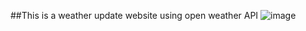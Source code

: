 ﻿##This is a weather update website using open weather API
 ![image](https://github.com/mahadinina/Weather-Website/assets/116127793/a8f81f7e-fb5f-4ddf-bbf9-eeac7147eb4a)

